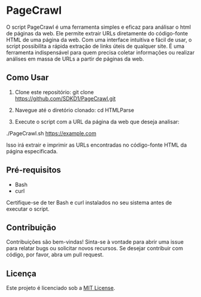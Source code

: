 # PageCrawl

O script PageCrawl é uma ferramenta simples e eficaz para análisar o html de páginas da web. Ele permite extrair URLs diretamente do código-fonte HTML de uma página da web. Com uma interface intuitiva e fácil de usar, o script possibilita a rápida extração de links úteis de qualquer site. É uma ferramenta indispensável para quem precisa coletar informações ou realizar análises em massa de URLs a partir de páginas da web.

## Como Usar

1. Clone este repositório:
git clone https://github.com/SDKD1/PageCrawl.git

2. Navegue até o diretório clonado:
cd HTMLParse

3. Execute o script com a URL da página da web que deseja analisar:

./PageCrawl.sh https://example.com

Isso irá extrair e imprimir as URLs encontradas no código-fonte HTML da página especificada.


## Pré-requisitos

- Bash
- curl

Certifique-se de ter Bash e curl instalados no seu sistema antes de executar o script.

## Contribuição

Contribuições são bem-vindas! Sinta-se à vontade para abrir uma issue para relatar bugs ou solicitar novos recursos. Se desejar contribuir com código, por favor, abra um pull request.

## Licença

Este projeto é licenciado sob a [MIT License](LICENSE).
